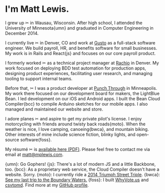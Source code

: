 # I'm Matt Lewis.

I grew up ✂ in Wausau, Wisconsin. After high school, I attended the University of Minnesota{umn} and graduated in Computer Engineering in December 2014.

I currently live ✂ in Denver, CO and work at [Gusto](https://gusto.com) as a full-stack software engineer. We build payroll, HR, and benefits software for small businesses. My work is in Rails and React{js} and focuses on our core payroll product.

I formerly worked ✂ as a technical project manager at [Rachio](https://rachio.com) in Denver. My work focused on deploying BDD test automation for production apps, designing product experiences, facilitating user research, and managing tooling to support internal teams.

Before that, ✂ I was a product developer at [Punch Through](https://punchthrough.com) in Minneapolis. My work there focused on our development board for makers, the LightBlue Bean. I led development on our iOS and Android apps. I built the Bean Cloud Compiler{bcc} to compile Arduino sketches for our mobile apps. I also managed and maintained our website and store.

I adore planes ✂ and aspire to get my private pilot's license. I enjoy motorcycling with friends around twisty back roads{moto}. When the weather is nice, I love camping, canoeing{bwca}, and mountain biking. Other interests of mine include science fiction, blinky lights, and open-source software{foss}.

My résumé ✂ is [available here (PDF)](resume.pdf). Please feel free to contact me via email at [matt@mplewis.com](mailto:matt@mplewis.com).

{umn}: Go Gophers!
{js}: There's a lot of modern JS and a little Backbone, too.
{bcc}: As a proprietary web service, the Cloud Compiler doesn't have a website. Sorry.
{moto}: I currently ride a [2014 Triumph Street Triple](http://www.triumphmotorcycles.com/bikes/roadsters-and-supersports/street/2016/street-triple-abs).
{bwca}: [See my last trip to the Boundary Waters.](bwca_2015)
{foss}: I built [WhyVote.us](http://whyvote.us) and [csvtomd](https://github.com/mplewis/csvtomd). Find more at my [GitHub profile](https://github.com/mplewis).
